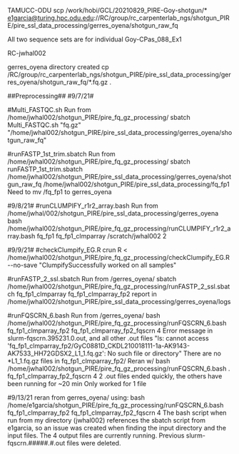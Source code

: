 TAMUCC-ODU
scp /work/hobi/GCL/20210829_PIRE-Goy-shotgun/* e1garcia@turing.hpc.odu.edu://RC/group/rc_carpenterlab_ngs/shotgun_PIRE/pire_ssl_data_processing/gerres_oyena/shotgun_raw_fq

All two sequence sets are for individual Goy-CPas_088_Ex1

RC-jwhal002

gerres_oyena directory created
cp /RC/group/rc_carpenterlab_ngs/shotgun_PIRE/pire_ssl_data_processing/gerres_oyena/shotgun_raw_fq/*.fq.gz .

##Preprocessing##
#9/7/21#

#Multi_FASTQC.sh
Run from /home/jwhal002/shotgun_PIRE/pire_fq_gz_processing/
sbatch Multi_FASTQC.sh "fq.gz" "/home/jwhal002/shotgun_PIRE/pire_ssl_data_processing/gerres_oyena/shotgun_raw_fq"

#runFASTP_1st_trim.sbatch
Run from /home/jwhal002/shotgun_PIRE/pire_fq_gz_processing/
sbatch runFASTP_1st_trim.sbatch /home/jwhal002/shotgun_PIRE/pire_ssl_data_processing/gerres_oyena/shotgun_raw_fq /home/jwhal002/shotgun_PIRE/pire_ssl_data_processing/fq_fp1
Need to mv /fq_fp1 to gerres_oyena

#9/8/21#
#runCLUMPIFY_r1r2_array.bash
Run from /home/jwhal/002/shotgun_PIRE/pire_ssl_data_processing/gerres_oyena
bash /home/jwhal002/shotgun_PIRE/pire_fq_gz_processing/runCLUMPIFY_r1r2_array.bash fq_fp1 fq_fp1_clmparray /scratch/jwhal002 2

#9/9/21#
#checkClumpify_EG.R
crun R < /home/jwhal002/shotgun_PIRE/pire_fq_gz_processing/checkClumpify_EG.R --no-save
"ClumpifySuccessfully worked on all samples"

#runFASTP_2_ssl.sbatch
Run from /gerres_oyena/
sbatch /home/jwhal002/shotgun_PIRE/pire_fq_gz_processing/runFASTP_2_ssl.sbatch fq_fp1_clmparray fq_fp1_clmparray_fp2
report in /home/jwhal002/shotgun_PIRE/pire_ssl_data_processing/gerres_oyena/logs

#runFQSCRN_6.bash
Run from /gerres_oyena/
bash /home/jwhal002/shotgun_PIRE/pire_fq_gz_processing/runFQSCRN_6.bash fq_fp1_clmparray_fp2 fq_fp1_clmparray_fp2_fqscrn 4
Error message in slurm-fqscrn.395231.0.out, and all other .out files
"ls: cannot access 'fq_fp1_clmparray_fp2/GyC0881D_CKDL210018111-1a-AK9143-AK7533_HH72GDSX2_L1_1.fq.gz': No such file or directory"
There are no *L1_1.fq.gz files in fq_fp1_clmparray_fp2/
Reran w/
bash /home/jwhal002/shotgun_PIRE/pire_fq_gz_processing/runFQSCRN_6.bash . fq_fp1_clmparray_fp2_fqscrn 4
2 .out files ended quickly, the others have been running for ~20 min
Only worked for 1 file

#9/13/21
reran from gerres_oyena/ using:
bash /home/e1garcia/shotgun_PIRE/pire_fq_gz_processing/runFQSCRN_6.bash fq_fp1_clmparray_fp2 fq_fp1_clmparray_fp2_fqscrn 4
The bash script when run from my directory (jwhal002) references the sbatch script from e1garcia, so an issue was created when finding the input directory and the input files. 
The 4 output files are currently running.
Previous slurm-fqscrn.#####.#.out files were deleted.


